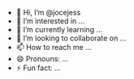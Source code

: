 - 👋 Hi, I’m @jocejess
- 👀 I’m interested in ...
- 🌱 I’m currently learning ...
- 💞️ I’m looking to collaborate on ...
- 📫 How to reach me ...
- 😄 Pronouns: ...
- ⚡ Fun fact: ...

<!---
jocejess/jocejess is a ✨ special ✨ repository because its `README.md` (this file) appears on your GitHub profile.
You can click the Preview link to take a look at your changes.
--->
